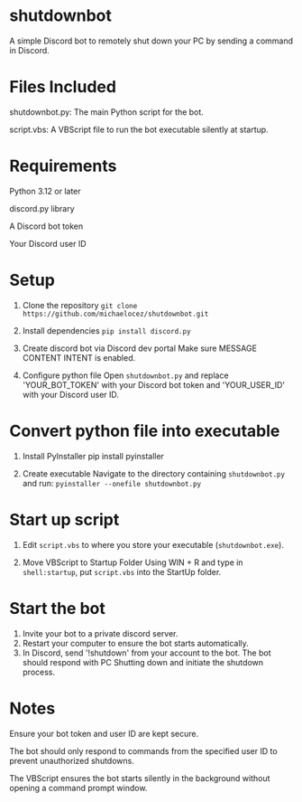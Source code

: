 # shutdownbot
A simple Discord bot to remotely shut down your PC by sending a command in Discord.

# Files Included

shutdownbot.py: The main Python script for the bot.

script.vbs: A VBScript file to run the bot executable silently at startup.

# Requirements
Python 3.12 or later

discord.py library

A Discord bot token

Your Discord user ID

# Setup

1. Clone the repository
`git clone https://github.com/michaelocez/shutdownbot.git`

2. Install dependencies
`pip install discord.py`

3. Create discord bot via Discord dev portal
Make sure MESSAGE CONTENT INTENT is enabled.

4. Configure python file
Open `shutdownbot.py` and replace 'YOUR_BOT_TOKEN' with your Discord bot token and 'YOUR_USER_ID' with your Discord user ID.

# Convert python file into executable

1. Install PyInstaller
pip install pyinstaller

2. Create executable
Navigate to the directory containing `shutdownbot.py` and run:
`pyinstaller --onefile shutdownbot.py`

# Start up script

1. Edit `script.vbs` to where you store your executable (`shutdownbot.exe`).

2. Move VBScript to Startup Folder
Using WIN + R and type in `shell:startup`, put `script.vbs` into the StartUp folder.

# Start the bot

1. Invite your bot to a private discord server.
2. Restart your computer to ensure the bot starts automatically.
3. In Discord, send '!shutdown' from your account to the bot. The bot should respond with PC Shutting down and initiate the shutdown process.


# Notes

Ensure your bot token and user ID are kept secure.

The bot should only respond to commands from the specified user ID to prevent unauthorized shutdowns.

The VBScript ensures the bot starts silently in the background without opening a command prompt window.

